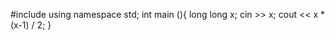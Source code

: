 #include <iostream>
using namespace std;
int main (){
    long long x;
    cin >> x;
    cout << x * (x-1) / 2;
}